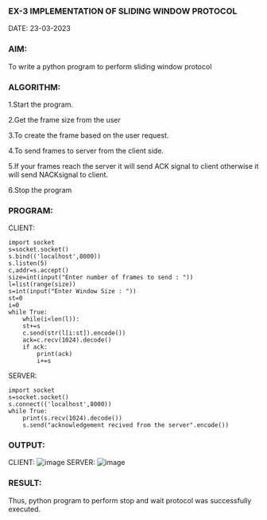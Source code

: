 ### EX-3 IMPLEMENTATION OF SLIDING WINDOW PROTOCOL
DATE: 23-03-2023

### AIM:
To write a python program to perform sliding window protocol
### ALGORITHM:

 1.Start the program.
 
 2.Get the frame size from the user
 
 3.To create the frame based on the user request.
 
 4.To send frames to server from the client side.
 
 5.If your frames reach the server it will send ACK signal to client otherwise it will send NACKsignal to client.
 
 6.Stop the program

### PROGRAM:
CLIENT:
```
import socket
s=socket.socket()
s.bind(('localhost',8000))
s.listen(5)
c,addr=s.accept()
size=int(input("Enter number of frames to send : "))
l=list(range(size))
s=int(input("Enter Window Size : "))
st=0
i=0
while True:
    while(i<len(l)):
    st+=s
    c.send(str(l[i:st]).encode())
    ack=c.recv(1024).decode()
    if ack:
        print(ack)
        i+=s
 ```
SERVER:
```
import socket
s=socket.socket()
s.connect(('localhost',8000))
while True:
    print(s.recv(1024).decode())
    s.send("acknowledgement recived from the server".encode())
  ```
### OUTPUT:

CLIENT:
![image](https://github.com/Thilagavathi7/EX-3/assets/119407159/89dc85c8-d4ec-4b7b-8420-891a3d25949e)
SERVER: 
![image](https://github.com/Thilagavathi7/EX-3/assets/119407159/e7d3c7c5-9249-4815-b7b3-54a7256b63c8)

### RESULT:

Thus, python program to perform stop and wait protocol was successfully executed.
